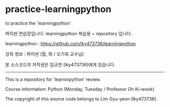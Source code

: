 # practice-learningpython
to practice the 'learningpython'

파이썬 연습장입니다. learningpython 복습용 +  repository 입니다.  

learningpython : https://github.com/lky473736/learningpython

강좌 정보 : 파이썬 (월, 화 / 오기욱 교수님)

본 소스코드의 저작권은 임규연 (lky473736)에게 있습니다.



-----------------------------

This is a repository for 'learninpython' review.

Course information: Python (Monday, Tuesday / Professor Oh Ki-wook)

The copyright of this source code belongs to Lim Gyu-yeon (lky473736).
